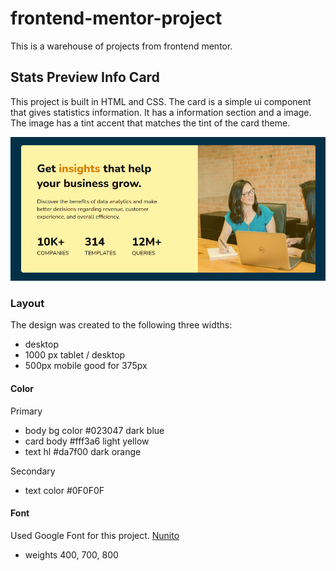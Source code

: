 # frontend-mentor-project
This is a warehouse of projects from frontend mentor.

## Stats Preview Info Card
This project is built in HTML and CSS. The card is a simple ui component that gives statistics information. It has a information section and a image. The image has a tint accent that matches the tint of the card theme.

<img src="images/ui-stats-card.png">

### Layout
The design was created to the following three widths:
- desktop
- 1000 px tablet / desktop
- 500px mobile good for 375px

#### Color
Primary
- body bg color #023047 dark blue
- card body #fff3a6 light yellow
- text hl #da7f00 dark orange

Secondary
- text color #0F0F0F

#### Font
Used Google Font for this project.
[Nunito](https://fonts.google.com/specimen/Nunito)
- weights 400, 700, 800